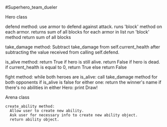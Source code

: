 #Superhero_team_dueler

Hero class

  defend method:
    use armor to defend against attack.
    runs 'block' method on each armor.
    returns sum of all blocks
    for each armor in list
      run 'block' method
    return sum of all blocks

  take_damage method:
    Subtract take_damage from self.current_health after subtracting the value
    received from calling self.defend.

  is_alive method:
    return True if hero is still alive.
    return False if hero is dead.
    if current_health is equal to 0,
      return True
    else
      return False  

  fight method:
    while both  heroes are is_alive:
      call take_damage method for both opponents
      if is_alive is false for either one:
        return the winner's  name
      if there's no abilities in either Hero:
        print Draw!

  Arena class

    create_ability method:
      Allow user to create new ability.
      Ask user for necessary info to create new ability object.
      return ability object.

      
